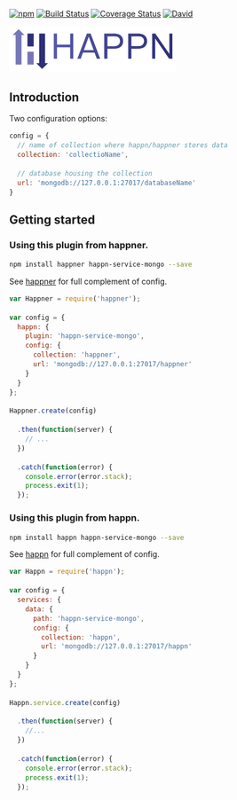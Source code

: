 [![npm](https://img.shields.io/npm/v/happn-service-mongo-2.svg)](https://www.npmjs.com/package/happn-service-mongo-2) [![Build Status](https://travis-ci.org/happner/happn-service-mongo-2.svg?branch=master)](https://travis-ci.org/happner/happn-service-mongo-2) [![Coverage Status](https://coveralls.io/repos/happner/happn-service-mongo-2/badge.svg?branch=master&service=github)](https://coveralls.io/github/happner/happn-service-mongo-2?branch=master) [![David](https://img.shields.io/david/happner/happn-service-mongo-2.svg)]()

<img src="https://raw.githubusercontent.com/happner/happner-website/master/images/HAPPN%20Logo%20B.png" width="300"></img>

Introduction
-------------------------

Two configuration options:

```javascript
config = {
  // name of collection where happn/happner stores data
  collection: 'collectioName',
  
  // database housing the collection
  url: 'mongodb://127.0.0.1:27017/databaseName'
}
```


Getting started
---------------------------

### Using this plugin from happner.

```bash
npm install happner happn-service-mongo --save
```

See [happner](https://github.com/happner/happner-2) for full complement of config.

```javascript
var Happner = require('happner');

var config = {
  happn: {
    plugin: 'happn-service-mongo',
    config: {
      collection: 'happner',
      url: 'mongodb://127.0.0.1:27017/happner'
    }
  }
};

Happner.create(config)

  .then(function(server) {
    // ...
  })

  .catch(function(error) {
    console.error(error.stack);
    process.exit(1);
  });
```

### Using this plugin from happn.

```bash
npm install happn happn-service-mongo --save
```

See [happn](https://github.com/happner/happn-3) for full complement of config.

```javascript
var Happn = require('happn');

var config = {
  services: {
    data: {
      path: 'happn-service-mongo',
      config: {
        collection: 'happn',
        url: 'mongodb://127.0.0.1:27017/happn'
      }
    }
  }
};

Happn.service.create(config)

  .then(function(server) {
    //...
  })

  .catch(function(error) {
    console.error(error.stack);
    process.exit(1);
  });

```

